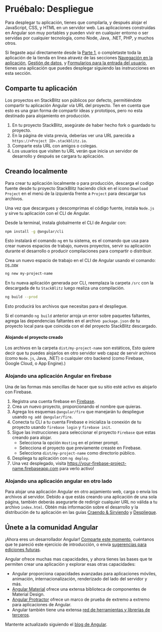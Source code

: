 # Pruébalo: Despliegue


Para desplegar tu aplicación, tienes que compilarla, y después alojar el JavaScript, CSS, y HTML en un servidor web. Las aplicaciones construidas en Angular son muy portables y pueden vivir en cualquier entorno o ser servidas por cualquier tecnología, como Node, Java, .NET, PHP, y muchos otros.

<div class="alert is-helpful">

Si llegaste aquí directamente desde la [Parte 1](start "Una aplicación básica"), o completaste toda la aplicación de la tienda en línea atravéz de las secciones [Navegación en la aplicación](start/start-routing "Pruébalo: Navegación en la aplicación"), [Gestión de datos](start/start-data "Pruébalo: Gestión de datos"), y [Formularios para la entrada del usuario](start/start-forms "Pruébalo: Formularios para la entrada del usuario"), tienes una aplicación que puedes desplegar siguiendo las instrucciones en esta sección.

</div>

## Comparte tu aplicación

Los proyectos en StackBlitz son públicos por defecto, permitiéndote compartir tu aplicación Angular vía URL del proyecto. Ten en cuenta que esto es una gran forma de compartir ideas y prototipos, pero no esta destinado para alojamiento en producción.

1. En tu proyecto StackBlitz, asegúrate de haber hecho fork o guardado tu proyecto.
1. En la página de vista previa, deberías ver una URL parecida a `https://<Project ID>.stackblitz.io`.
1. Comparte esta URL con amigos o colegas.
1. Los usuarios que visiten tu URL verán que inicia un servidor de desarrollo y después se cargara tu aplicación.

## Creando localmente

Para crear tu aplicación localmente o para producción, descarga el codigo fuente desde tu proyecto StackBlitz haciendo click en el icono `Download Project` en el menú de la izquierda frente a `Project` para descargar tus archivos.

Una vez que descargues y descomprimas el código fuente, instala `Node.js` y sirve tu aplicación con el CLI de Angular.

Desde la terminal, instala globalmente el CLI de Angular con:

```sh
npm install -g @angular/cli
```

Esto instalará el comando `ng` en tu sistema, es el comando que usa para crear nuevos espacios de trabajo, nuevos proyectos, servir su aplicación durante el desarrollo o producir compilaciones para compartir o distribuir.

Crea un nuevo espacio de trabajo en el CLI de Angular usando el comando: [`ng new`](cli/new "CLI referencia de comando ng new ")

```sh
ng new my-project-name
```
En tu nueva aplicación generada por CLI, reemplaza la carpeta `/src` con la descargada de tu `StackBlitz` luego realiza una compilación.

```sh
ng build --prod
```

Esto producirá los archivos que necesitas para el despliegue.

<div class="alert is-helpful">

Si el comando `ng build` anterior arroja un error sobre paquetes faltantes, agrega las dependencias faltantes en el archivo` package.json` de tu proyecto local para que coincida con el del proyecto StackBlitz descargado.

</div>

#### Alojando el proyecto creado

Los archivos en la carpeta `dist/my-project-name` son estáticos, Esto quiere decir que tu puedes alojarlos en otro servidor web capaz de servir archivos (como `Node.js`, Java, .NET) o cualquier otro backend (como Firebase, Google Cloud, o App Engine).)

### Alojando una aplicación Angular en firebase

Una de las formas más sencillas de hacer que su sitio esté activo es alojarlo con Firebase.

1. Registra una cuenta firebase en [Firebase](https://firebase.google.com/ "sitio web Firebase").
1. Crea un nuevo proyecto, proporcionando el nombre que quieras.
1. Agrega los esquemas `@angular/fire` que manejarán tu despliegue usando `ng add @angular/fire`.
1. Conecta tu CLI a tu cuenta Firebase e inicializa la conexión de tu proyecto usando `firebase login` y `firebase init`.
1. Sigue las instrucciones para seleccionar el proyecto `Firebase` que estas creando para alojar.
    - Selecciona la opción `Hosting` en el primer prompt.
    - Selecciona el proyecto que previamente creaste en Firebase.
    - Selecciona `dist/my-project-name` como directorio público.
1. Despliega tu aplicación con `ng deploy`.
1. Una vez desplegado, visita https://your-firebase-project-name.firebaseapp.com para verlo activo!

### Alojando una aplicación angular en otro lado

Para alojar una aplicación Angular en otro aojamiento web, carga o envía los archivos al servidor.
Debido a que estás creando una aplicación de una sola página, también deberás asegurarte de redirigir cualquier URL no válida a tu archivo `index.html`.
Obtén más información sobre el desarrollo y la distribución de tu aplicación en las guías [Craendo & Sirviendo](guide/build "Creando y Sirviendo aplicaciones Angular") y [Despliegue](guide/deployment "Guia de despliegue").

## Únete a la comunidad Angular

¡Ahora eres un desarrollador Angular! [Comparte este momento](https://twitter.com/intent/tweet?url=https://angular.io/start&text=I%20just%20finished%20the%20Angular%20Getting%20Started%20Tutorial "Angular en Twitter"), cuéntanos que te pareció este ejercicio de introducción, o envía [sugerencias para ediciones futuras](https://github.com/angular/angular/issues/new/choose "GitHub de Angular formulario de nuevo issue").

Angular ofrece muchas mas capacidades, y ahora tienes las bases que te permiten crear una aplicación y explorar esas otras capacidades:

* Angular proporciona capacidades avanzadas para aplicaciones móviles, animación, internacionalización, renderizado del lado del servidor y más.
* [Angular Material](https://material.angular.io/ "Sitio web de Angular Material") ofrece una extensa biblioteca de componentes de Material Design.
* [Angular Protractor](https://protractor.angular.io/ "Sitio web de Angular Protractor") ofrece un marco de prueba de extremo a extremo para aplicaciones de Angular.
* Angular también tiene una extensa [red de herramientas y librerías de terceros](resources "Lista de recursos Angular").

Mantente actualizado siguiendo el [blog de Angular](https://blog.angular.io/ "Blog de Angular").
